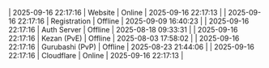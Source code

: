 | 2025-09-16 22:17:16 | Website | Online | 2025-09-16 22:17:13 |
| 2025-09-16 22:17:16 | Registration | Offline | 2025-09-09 16:40:23 |
| 2025-09-16 22:17:16 | Auth Server | Offline | 2025-08-18 09:33:31 |
| 2025-09-16 22:17:16 | Kezan (PvE) | Offline | 2025-08-03 17:58:02 |
| 2025-09-16 22:17:16 | Gurubashi (PvP) | Offline | 2025-08-23 21:44:06 |
| 2025-09-16 22:17:16 | Cloudflare | Online | 2025-09-16 22:17:13 |

